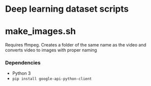# Deep learning dataset scripts

# make_images.sh

Requires ffmpeg. Creates a folder of the same name as the video and converts video to images with proper naming

### Dependencies

* Python 3
* `pip install google-api-python-client`
